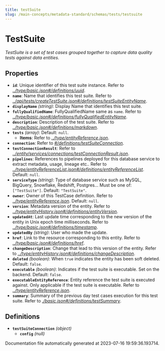 ```yaml
---
title: testSuite
slug: /main-concepts/metadata-standard/schemas/tests/testsuite
---
```


# TestSuite

*TestSuite is a set of test cases grouped together to capture data quality tests against data entities.*

## Properties

- **`id`**: Unique identifier of this test suite instance. Refer to *[../type/basic.json#/definitions/uuid](#/type/basic.json#/definitions/uuid)*.
- **`name`**: Name that identifies this test suite. Refer to *[../api/tests/createTestSuite.json#/definitions/testSuiteEntityName](#/api/tests/createTestSuite.json#/definitions/testSuiteEntityName)*.
- **`displayName`** *(string)*: Display Name that identifies this test suite.
- **`fullyQualifiedName`**: FullyQualifiedName same as `name`. Refer to *[../type/basic.json#/definitions/fullyQualifiedEntityName](#/type/basic.json#/definitions/fullyQualifiedEntityName)*.
- **`description`**: Description of the test suite. Refer to *[../type/basic.json#/definitions/markdown](#/type/basic.json#/definitions/markdown)*.
- **`tests`** *(array)*: Default: `null`.
  - **Items**: Refer to *[../type/entityReference.json](#/type/entityReference.json)*.
- **`connection`**: Refer to *[#/definitions/testSuiteConnection](#definitions/testSuiteConnection)*.
- **`testConnectionResult`**: Refer to *[../entity/services/connections/testConnectionResult.json](#/entity/services/connections/testConnectionResult.json)*.
- **`pipelines`**: References to pipelines deployed for this database service to extract metadata, usage, lineage etc.. Refer to *[../type/entityReferenceList.json#/definitions/entityReferenceList](#/type/entityReferenceList.json#/definitions/entityReferenceList)*. Default: `null`.
- **`serviceType`** *(string)*: Type of database service such as MySQL, BigQuery, Snowflake, Redshift, Postgres... Must be one of: `["TestSuite"]`. Default: `"TestSuite"`.
- **`owner`**: Owner of this TestCase definition. Refer to *[../type/entityReference.json](#/type/entityReference.json)*. Default: `null`.
- **`version`**: Metadata version of the entity. Refer to *[../type/entityHistory.json#/definitions/entityVersion](#/type/entityHistory.json#/definitions/entityVersion)*.
- **`updatedAt`**: Last update time corresponding to the new version of the entity in Unix epoch time milliseconds. Refer to *[../type/basic.json#/definitions/timestamp](#/type/basic.json#/definitions/timestamp)*.
- **`updatedBy`** *(string)*: User who made the update.
- **`href`**: Link to the resource corresponding to this entity. Refer to *[../type/basic.json#/definitions/href](#/type/basic.json#/definitions/href)*.
- **`changeDescription`**: Change that lead to this version of the entity. Refer to *[../type/entityHistory.json#/definitions/changeDescription](#/type/entityHistory.json#/definitions/changeDescription)*.
- **`deleted`** *(boolean)*: When `true` indicates the entity has been soft deleted. Default: `false`.
- **`executable`** *(boolean)*: Indicates if the test suite is executable. Set on the backend. Default: `false`.
- **`executableEntityReference`**: Entity reference the test suite is executed against. Only applicable if the test suite is executable. Refer to *[../type/entityReference.json](#/type/entityReference.json)*.
- **`summary`**: Summary of the previous day test cases execution for this test suite. Refer to *[./basic.json#/definitions/testSummary](#basic.json#/definitions/testSummary)*.
## Definitions

- <a id="definitions/testSuiteConnection"></a>**`testSuiteConnection`** *(object)*
  - **`config`** *(null)*


Documentation file automatically generated at 2023-07-16 19:59:36.193714.
